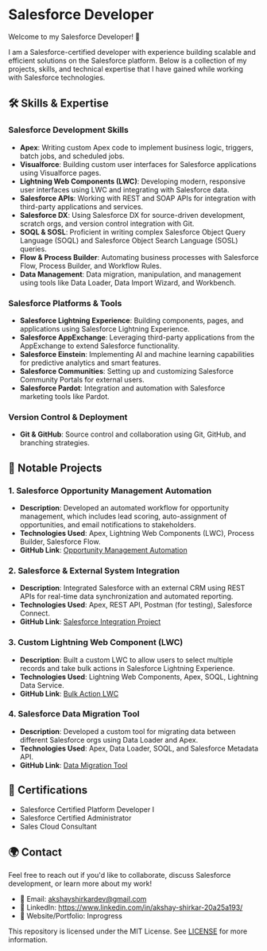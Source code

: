 # Salesforce Developer

Welcome to my Salesforce Developer! 🚀

I am a Salesforce-certified developer with experience building scalable and efficient solutions on the Salesforce platform. Below is a collection of my projects, skills, and technical expertise that I have gained while working with Salesforce technologies.

## 🛠 Skills & Expertise

### **Salesforce Development Skills**
- **Apex**: Writing custom Apex code to implement business logic, triggers, batch jobs, and scheduled jobs.
- **Visualforce**: Building custom user interfaces for Salesforce applications using Visualforce pages.
- **Lightning Web Components (LWC)**: Developing modern, responsive user interfaces using LWC and integrating with Salesforce data.
- **Salesforce APIs**: Working with REST and SOAP APIs for integration with third-party applications and services.
- **Salesforce DX**: Using Salesforce DX for source-driven development, scratch orgs, and version control integration with Git.
- **SOQL & SOSL**: Proficient in writing complex Salesforce Object Query Language (SOQL) and Salesforce Object Search Language (SOSL) queries.
- **Flow & Process Builder**: Automating business processes with Salesforce Flow, Process Builder, and Workflow Rules.
- **Data Management**: Data migration, manipulation, and management using tools like Data Loader, Data Import Wizard, and Workbench.
  
### **Salesforce Platforms & Tools**
- **Salesforce Lightning Experience**: Building components, pages, and applications using Salesforce Lightning Experience.
- **Salesforce AppExchange**: Leveraging third-party applications from the AppExchange to extend Salesforce functionality.
- **Salesforce Einstein**: Implementing AI and machine learning capabilities for predictive analytics and smart features.
- **Salesforce Communities**: Setting up and customizing Salesforce Community Portals for external users.
- **Salesforce Pardot**: Integration and automation with Salesforce marketing tools like Pardot.

### **Version Control & Deployment**
- **Git & GitHub**: Source control and collaboration using Git, GitHub, and branching strategies.

## 📂 Notable Projects

### 1. **Salesforce Opportunity Management Automation**
   - **Description**: Developed an automated workflow for opportunity management, which includes lead scoring, auto-assignment of opportunities, and email notifications to stakeholders.
   - **Technologies Used**: Apex, Lightning Web Components (LWC), Process Builder, Salesforce Flow.
   - **GitHub Link**: [Opportunity Management Automation](https://github.com/yourusername/opportunity-management-automation)

### 2. **Salesforce & External System Integration**
   - **Description**: Integrated Salesforce with an external CRM using REST APIs for real-time data synchronization and automated reporting.
   - **Technologies Used**: Apex, REST API, Postman (for testing), Salesforce Connect.
   - **GitHub Link**: [Salesforce Integration Project](https://github.com/yourusername/salesforce-integration)

### 3. **Custom Lightning Web Component (LWC)**
   - **Description**: Built a custom LWC to allow users to select multiple records and take bulk actions in Salesforce Lightning Experience.
   - **Technologies Used**: Lightning Web Components, Apex, SOQL, Lightning Data Service.
   - **GitHub Link**: [Bulk Action LWC](https://github.com/yourusername/bulk-action-lwc)

### 4. **Salesforce Data Migration Tool**
   - **Description**: Developed a custom tool for migrating data between different Salesforce orgs using Data Loader and Apex.
   - **Technologies Used**: Apex, Data Loader, SOQL, and Salesforce Metadata API.
   - **GitHub Link**: [Data Migration Tool](https://github.com/yourusername/data-migration-tool)

## 🔑 Certifications
- Salesforce Certified Platform Developer I
- Salesforce Certified Administrator
- Sales Cloud Consultant

## 🌍 Contact

Feel free to reach out if you'd like to collaborate, discuss Salesforce development, or learn more about my work!

- 📧 Email: akshayshirkardev@gmail.com
- 🔗 LinkedIn: https://www.linkedin.com/in/akshay-shirkar-20a25a193/
- 💼 Website/Portfolio: Inprogress

This repository is licensed under the MIT License. See [LICENSE](LICENSE) for more information.
